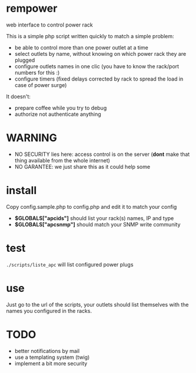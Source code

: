 rempower
========

web interface to control power rack

This is a simple php script written quickly to match a simple problem: 
* be able to control more than one power outlet at a time
* select outlets by name, without knowing on which power rack they are plugged
* configure outlets names in one clic (you have to know the rack/port numbers for this :)
* configure timers (fixed delays corrected by rack to spread the load in case of power surge)

It doesn't:
* prepare coffee while you try to debug
* authorize not authenticate anything

# WARNING
* NO SECURITY lies here: access control is on the server (**dont** make that 
thing available from the whole internet)
* NO GARANTEE: we just share this as it could help some

# install
Copy config.sample.php to config.php and edit it to match your config

* **$GLOBALS["apcids"]** should list your rack(s) names, IP and type
* **$GLOBALS["apcsnmp"]** should match your SNMP write community

# test
`./scripts/liste_apc` will list configured power plugs

# use
Just go to the url of the scripts, your outlets should list themselves
with the names you configured in the racks.

# TODO
* better notifications by mail
* use a templating system (twig)
* implement a bit more security
